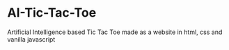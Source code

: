 # AI-Tic-Tac-Toe
Artificial Intelligence based Tic Tac Toe made as a website in html, css and vanilla javascript

